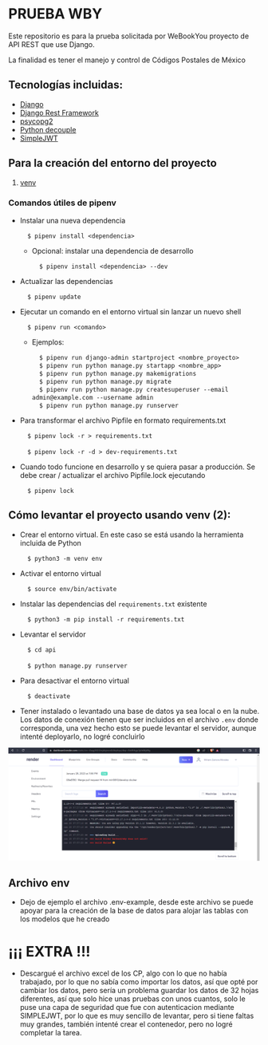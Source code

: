 # PRUEBA WBY


Este repositorio es para la prueba solicitada por WeBookYou proyecto de API REST que use Django.

La finalidad es tener el manejo y control de Códigos Postales de México


## Tecnologías incluidas:
- [Django](https://www.djangoproject.com/)
- [Django Rest Framework](https://www.django-rest-framework.org/)
- [psycopg2](https://pypi.org/project/psycopg2/)
- [Python decouple](https://pypi.org/project/python-decouple/)
- [SimpleJWT](https://pypi.org/project/djangorestframework-simplejwt/)



## Para la creación del entorno del proyecto
1. [venv](#)

### Comandos útiles de pipenv

- Instalar una nueva dependencia

        $ pipenv install <dependencia>

    - Opcional: instalar una dependencia de desarrollo

            $ pipenv install <dependencia> --dev

- Actualizar las dependencias

        $ pipenv update

- Ejecutar un comando en el entorno virtual sin lanzar un nuevo shell

        $ pipenv run <comando>

    - Ejemplos:

            $ pipenv run django-admin startproject <nombre_proyecto>
            $ pipenv run python manage.py startapp <nombre_app>
            $ pipenv run python manage.py makemigrations
            $ pipenv run python manage.py migrate
            $ pipenv run python manage.py createsuperuser --email admin@example.com --username admin
            $ pipenv run python manage.py runserver

- Para transformar el archivo Pipfile en formato requirements.txt

        $ pipenv lock -r > requirements.txt

        $ pipenv lock -r -d > dev-requirements.txt

- Cuando todo funcione en desarrollo y se quiera pasar a producción. Se debe crear / actualizar el archivo Pipfile.lock ejecutando

        $ pipenv lock


## Cómo levantar el proyecto usando venv (2):

- Crear el entorno virtual. En este caso se está usando la herramienta incluida de Python

        $ python3 -m venv env

- Activar el entorno virtual

        $ source env/bin/activate

- Instalar las dependencias del `requirements.txt` existente

        $ python3 -m pip install -r requirements.txt

- Levantar el servidor

        $ cd api

        $ python manage.py runserver

- Para desactivar el entorno virtual

        $ deactivate

- Tener instalado o levantado una base de datos ya sea local o en la nube. Los datos de conexión tienen que ser incluidos en el archivo `.env` donde corresponda, una vez hecho esto se puede levantar el servidor, aunque intenté deployarlo, no logré concluirlo

![Deploy en Render](/deploy-render.png)



## Archivo env

- Dejo de ejemplo el archivo .env-example, desde este archivo se puede apoyar para la creación de la base de datos para alojar las tablas con los modelos que he creado


# ¡¡¡   EXTRA   !!!

- Descargué el archivo excel de los CP, algo con lo que no había trabajado, por lo que no sabía como importar los datos, así que opté por cambiar los datos, pero sería un problema guardar los datos de 32 hojas diferentes, así que solo hice unas pruebas con unos cuantos, solo le puse una capa de seguridad que fue con autenticacion mediante SIMPLEJWT, por lo que es muy sencillo de levantar, pero si tiene faltas muy grandes, también intenté crear el contenedor, pero no logré completar la tarea. 
